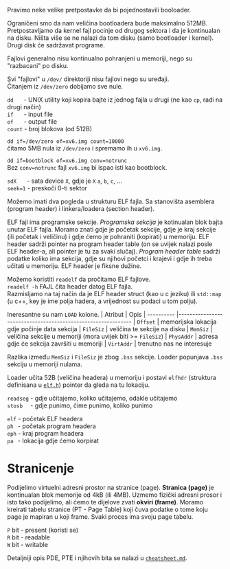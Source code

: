 Pravimo neke velike pretpostavke da bi pojednostavili booloader.

Ograničeni smo da nam veličina bootloadera bude maksimalno 512MB.
Pretpostavljamo da kernel fajl pocinje od drugog sektora i da je kontinualan na disku.
Ništa više se ne nalazi da tom disku (samo bootloader i kernel).
Drugi disk će sadržavat programe.

Fajlovi generalno nisu kontinualno pohranjeni u memoriji, nego su "razbacani" po disku.

Svi "fajlovi" u `/dev/` direktoriji nisu fajlovi nego su uređaji. \
Čitanjem iz `/dev/zero` dobijamo sve nule.

`dd` &emsp;&thinsp; - UNIX utility koji kopira bajte iz jednog fajla u drugi (ne kao `cp`, radi na drugi način)\
`if` &emsp;&thinsp; - input file\
`of` &emsp;&thinsp; - output file\
`count` - broj blokova (od 512B)

`dd if=/dev/zero of=xv6.img count=10000` \
čitamo 5MB nula iz `/dev/zero` i spremamo ih u `xv6.img`.

`dd if=bootblock of=xv6.img conv=notrunc` \
Bez `conv=notrunc` fajl `xv6.img` bi ispao isti kao bootblock.

`sdX` &emsp;&thinsp; - sata device `X`, gdje je `X` `a`, `b`, `c`, ... \
`seek=1` - preskoči 0-ti sektor

Možemo imati dva pogleda u strukturu ELF fajla.
Sa stanovišta asemblera (program header) i linkera/loadera (section header).

ELF fajl ima programske sekcije.
*Programska sekcija* je kotinualan blok bajta unutar ELF fajla.
Moramo znati gdje je početak sekcije, gdje je kraj sekcije (ili početak i veličinu) i gdje ćemo je pohraniti (kopirati) u memoriju.
ELF header sadrži pointer na program header table (on se uvijek nalazi posle ELF header-a, ali pointer je tu za svaki slučaj).
*Program header table* sadrži podatke koliko ima sekcija, gdje su njihovi početci i krajevi i gdje ih treba učitati u memoriju.
ELF header je fiksne dužine.

Možemo koristiti `readelf` da pročitamo ELF fajlove. \
`readelf -h` FAJL čita header datog ELF fajla. \
Razmisljamo na taj način da je ELF header struct (kao u c jeziku) ili `std::map` (u c++, key je ime polja hadera, a vrijednost su podaci u tom polju).

Ineresantne su nam `LOAD` kolone.
| Atribut    | Opis
| ---------- |-------------------------------------------------------------
| `Offset`   | memorijska lokacija gdje počinje data sekcija
| `FileSiz`  | veličina te sekcije na disku
| `MemSiz`   | veličina sekcije u memoriji (mora uvijek biti >= `FileSiz`)
| `PhysAddr` | adresa gdje će sekcija završiti u memoriji
| `VirtAddr` | trenutno nas ne interesuje

Razlika između `MemSiz` i `FileSiz` je zbog `.bss` sekcije.
Loader popunjava `.bss` sekciju u memoriji nulama.

Loader učita 52B (veličina headera) u memoriju i postavi `elfhdr` (struktura definisana u [`elf.h`](https://github.com/mit-pdos/xv6-public/blob/master/elf.h)) pointer da gleda na tu lokaciju.

`readseg` - gdje učitajemo, koliko učitajemo, odakle učitajemo \
`stosb` &nbsp;&nbsp;&thinsp; - gdje punimo, čime punimo, koliko punimo

`elf` - početak ELF headera \
`ph` &thinsp; - početak program headera \
`eph` - kraj program headera \
`pa` &thinsp; - lokacija gdje ćemo korpirat

# Stranicenje
Podijelimo virtuelni adresni prostor na stranice (page).
**Stranica (page)** je kontinualan blok memorije od 4kB (ili 4MB).
Uzmemo fizički adresni prosor i isto tako podijelimo, ali ćemo te dijelove zvati **okviri (frame)**.
Moramo kreirati tabelu stranice (PT - Page Table) koji čuva podatke o tome koju page je mapiran u koji frame.
Svaki proces ima svoju page tabelu.

`P` bit - present (koristi se) \
`R` bit - readable \
`W` bit - writable

Detaljniji opis PDE, PTE i njihovih bita se nalazi u [`cheatsheet.md`](./cheatsheet.md).
